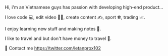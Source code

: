 
<!--
**letanprox/letanprox** is a ✨ _special_ ✨ repository because its `README.md` (this file) appears on your GitHub profile.

Here are some ideas to get you started:

- 🔭 I’m currently working on ...
- 🌱 I’m currently learning ...
- 👯 I’m looking to collaborate on ...
- 🤔 I’m looking for help with ...
- 💬 Ask me about ...
- 📫 How to reach me: ...
- 😄 Pronouns: ...
- ⚡ Fun fact: ...
-->

Hi, i'm an Vietnamese guys has passion with developing high-end product...

I love code :computer:, edit video :technologist:, create content :writing_hand:, sport :soccer:, trading :chart_with_upwards_trend:.

I enjoy learning new stuff and making notes 📄.

I like to travel and but don't have money to travel 🛫.

📧 Contact me
https://twitter.com/letanprox102
